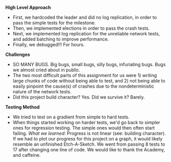 **High Level Approach**

- First, we hardcoded the leader and did no log replication, in order to pass the simple tests for the milestone. 
- Then, we implemented elections in order to pass the crash tests. 
- Next, we implemented log replication for the unreliable network tests, and added batching to improve performance.
- Finally, we debugged!!! For hours.

**Challenges**
- SO MANY BUGS. Big bugs, small bugs, silly bugs, infuriating bugs. Bugs we almost cried about in public.
- The two most difficult parts of this assignment for us were 1) writing large chunks of code without being able to test, and 2) not being able to easily pinpoint the cause(s) of crashes due to the nondeterministic nature of the network tests. 
- Did this project build character? Yes. Did we survive it? Barely. 

**Testing Method**
- We tried to test on a gradient from simple to hard tests. 
- When things started working on harder tests, we'd go back to simpler ones for regression testing. The simple ones would then often start failing. 
*What we learned*: Progress is not linear (see: building character). If we had to plot our progress for this project on a graph, it would likely resemble an unfinished Etch-A-Sketch. We went from passing 8 tests to 17 after changing one line of code. We would like to thank the Academy, and caffeine.
